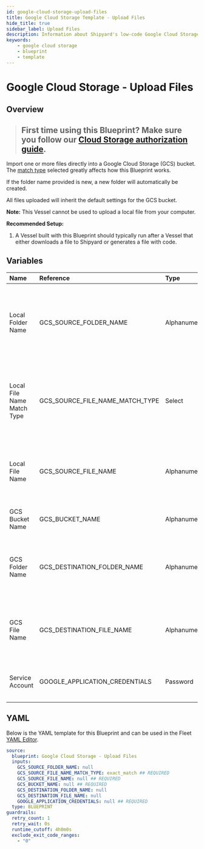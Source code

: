 ```yaml
---
id: google-cloud-storage-upload-files
title: Google Cloud Storage Template - Upload Files
hide_title: true
sidebar_label: Upload Files
description: Information about Shipyard's low-code Google Cloud Storage Upload Files blueprint. Easily import one or more files directly into a Google Cloud Storage (GCS) bucket, no matter how big they are.
keywords:
    - google cloud storage
    - blueprint
    - template
---
```


# Google Cloud Storage - Upload Files

## Overview

> ## **First time using this Blueprint? Make sure you follow our [Cloud Storage authorization guide](https://www.shipyardapp.com/docs/blueprint-library/google-cloud-storage/google-cloud-storage-authorization/)**.

Import one or more files directly into a Google Cloud Storage (GCS) bucket. The [match type](https://www.shipyardapp.com/docs/reference/blueprint-library/match-type/) selected greatly affects how this Blueprint works.

If the folder name provided is new, a new folder will automatically be created.

All files uploaded will inherit the default settings for the GCS bucket.

**Note:** This Vessel cannot be used to upload a local file from your computer.

**Recommended Setup:**

1. A Vessel built with this Blueprint should typically run after a Vessel that either downloads a file to Shipyard or generates a file with code. 




## Variables

| Name                       | Reference                       | Type         | Required           | Default       | Options                                                                | Description                                                                                                          |
|:---------------------------|:--------------------------------|:-------------|:-------------------|:--------------|:-----------------------------------------------------------------------|:---------------------------------------------------------------------------------------------------------------------|
| Local Folder Name          | GCS_SOURCE_FOLDER_NAME          | Alphanumeric | :heavy_minus_sign: | -             | -                                                                      | Name of the local folder on Shipyard to upload the target file from. If left blank, will look in the home directory. |
| Local File Name Match Type | GCS_SOURCE_FILE_NAME_MATCH_TYPE | Select       | :white_check_mark: | `exact_match` | Exact Match: `exact_match`<br></br><br></br>Regex Match: `regex_match` | Determines if the text in "Local File Name" will look for one file with exact match, or multiple files using regex.  |
| Local File Name            | GCS_SOURCE_FILE_NAME            | Alphanumeric | :white_check_mark: | -             | -                                                                      | Name of the target file on Shipyard. Can be regex if "Match Type" is set accordingly.                                |
| GCS Bucket Name            | GCS_BUCKET_NAME                 | Alphanumeric | :white_check_mark: | -             | -                                                                      | Name of the GCS bucket to upload the file(s) to.                                                                     |
| GCS Folder Name            | GCS_DESTINATION_FOLDER_NAME     | Alphanumeric | :heavy_minus_sign: | -             | -                                                                      | Folder in the GCS bucket to upload the file(s) to. If left blank, will upload to the root directory.                 |
| GCS File Name              | GCS_DESTINATION_FILE_NAME       | Alphanumeric | :heavy_minus_sign: | -             | -                                                                      | What to name the file(s) being downloaded. If left blank, defaults to the original file name(s).                     |
| Service Account            | GOOGLE_APPLICATION_CREDENTIALS  | Password     | :white_check_mark: | -             | -                                                                      | JSON from a Google Cloud Service account key.                                                                        |


## YAML

Below is the YAML template for this Blueprint and can be used in the Fleet [YAML Editor](../../reference/fleets/yaml-editor.md).

```yaml
source:
  blueprint: Google Cloud Storage - Upload Files
  inputs:
    GCS_SOURCE_FOLDER_NAME: null 
    GCS_SOURCE_FILE_NAME_MATCH_TYPE: exact_match ## REQUIRED
    GCS_SOURCE_FILE_NAME: null ## REQUIRED
    GCS_BUCKET_NAME: null ## REQUIRED
    GCS_DESTINATION_FOLDER_NAME: null 
    GCS_DESTINATION_FILE_NAME: null 
    GOOGLE_APPLICATION_CREDENTIALS: null ## REQUIRED
  type: BLUEPRINT
guardrails:
  retry_count: 1
  retry_wait: 0s
  runtime_cutoff: 4h0m0s
  exclude_exit_code_ranges:
    - "0"
```
